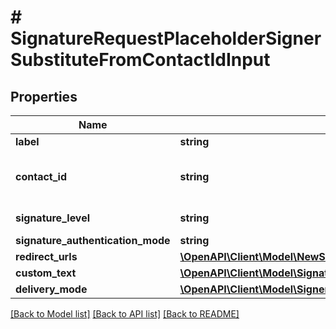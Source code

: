 # # SignatureRequestPlaceholderSignerSubstituteFromContactIdInput

## Properties

Name | Type | Description | Notes
------------ | ------------- | ------------- | -------------
**label** | **string** |  |
**contact_id** | **string** | Create signer from an existing contact |
**signature_level** | **string** |  | [optional] [default to 'electronic_signature']
**signature_authentication_mode** | **string** |  | [optional]
**redirect_urls** | [**\OpenAPI\Client\Model\NewSignerFromScratchRedirectUrls**](NewSignerFromScratchRedirectUrls.md) |  | [optional]
**custom_text** | [**\OpenAPI\Client\Model\SignatureRequestSignerFromInfoInputCustomText**](SignatureRequestSignerFromInfoInputCustomText.md) |  | [optional]
**delivery_mode** | [**\OpenAPI\Client\Model\SignerDeliveryMode**](SignerDeliveryMode.md) |  | [optional]

[[Back to Model list]](../../README.md#models) [[Back to API list]](../../README.md#endpoints) [[Back to README]](../../README.md)
